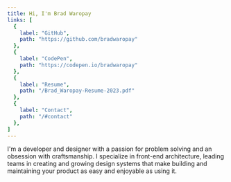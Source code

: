 ```yaml
---
title: Hi, I'm Brad Waropay
links: [
  {
    label: "GitHub",
    path: "https://github.com/bradwaropay"
  },
  {
    label: "CodePen",
    path: "https://codepen.io/bradwaropay"
  },
  {
    label: "Resume",
    path: "/Brad_Waropay-Resume-2023.pdf"
  },
  {
    label: "Contact",
    path: "/#contact"
  },
]
---
```


I'm a developer and designer with a passion for problem solving and an obsession with craftsmanship. I specialize in front-end architecture, leading teams in creating and growing design systems that make building and maintaining your product as easy and enjoyable as using it.
